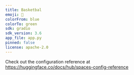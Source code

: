 ```yaml
---
title: Basketbal
emoji: 🐨
colorFrom: blue
colorTo: green
sdk: gradio
sdk_version: 3.6
app_file: app.py
pinned: false
license: apache-2.0
---
```


Check out the configuration reference at https://huggingface.co/docs/hub/spaces-config-reference
